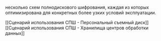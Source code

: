 
несколько схем полнодискового шифрования, каждая из которых оптимизирована для конкретных более узких условий эксплуатации.


[[Сценарий использования СПШ - Персональный съемный диск]]
[[Сценарий использования СПШ - Хранилища центров обработки данных]]
